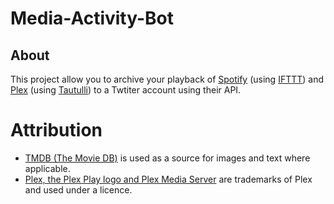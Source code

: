 # Media-Activity-Bot

## About

This project allow you to archive your playback of [Spotify](https://spotify.com) (using [IFTTT](https://ifttt.com)) and [Plex](https://plex.tv) (using [Tautulli](https://tautulli.com/)) to a Twtiter account using their API.

# Attribution

- [TMDB (The Movie DB)](https://www.themoviedb.org/) is used as a source for images and text where applicable.
- [Plex, the Plex Play logo and Plex Media Server](https://www.plex.tv/) are trademarks of Plex and used under a licence.
